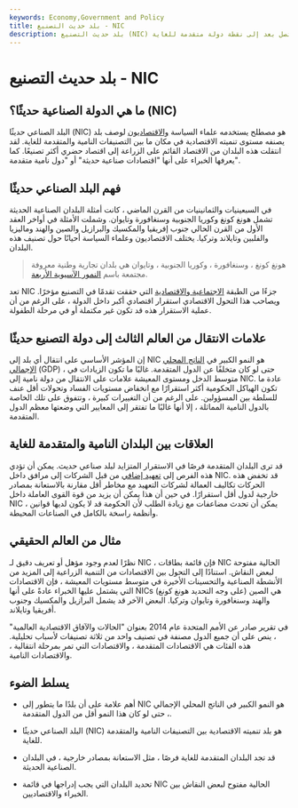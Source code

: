 ```yaml
---
keywords: Economy,Government and Policy
title: بلد حديث التصنيع - NIC
description: بلد حديث التصنيع (NIC) هو في نقطة من التنمية الاقتصادية التي تجاوزت تلك الخاصة بدولة نامية ولكن لم تصل بعد إلى نقطة دولة متقدمة للغاية.
---
```


# بلد حديث التصنيع - NIC
## ما هي الدولة الصناعية حديثًا؟ (NIC)

البلد الصناعي حديثًا (NIC) هو مصطلح يستخدمه علماء السياسة [والاقتصاديون](/economist) لوصف بلد يصنفه مستوى تنميته الاقتصادية في مكان ما بين التصنيفات النامية والمتقدمة للغاية. لقد انتقلت هذه البلدان من الاقتصاد القائم على الزراعة إلى اقتصاد حضري أكثر تصنيعًا. كما يعرفها الخبراء على أنها "اقتصادات صناعية حديثة" أو "دول نامية متقدمة".

## فهم البلد الصناعي حديثًا

في السبعينيات والثمانينيات من القرن الماضي ، كانت أمثلة البلدان الصناعية الحديثة تشمل هونغ كونغ وكوريا الجنوبية وسنغافورة وتايوان. وشملت الأمثلة في أواخر العقد الأول من القرن الحالي جنوب إفريقيا والمكسيك والبرازيل والصين والهند وماليزيا والفلبين وتايلاند وتركيا. يختلف الاقتصاديون وعلماء السياسة أحيانًا حول تصنيف هذه البلدان.

> هونغ كونغ ، وسنغافورة ، وكوريا الجنوبية ، وتايوان هي بلدان تجارية وطنية معروفة مجتمعة باسم [النمور الآسيوية الأربعة](/four-asian-tigers).

>

تعد NIC جزءًا من الطبقة [الاجتماعية والاقتصادية](/social-economics) التي حققت تقدمًا في التصنيع مؤخرًا. ويصاحب هذا التحول الاقتصادي استقرار اقتصادي أكبر داخل الدولة ، على الرغم من أن عملية الاستقرار هذه قد تكون غير مكتملة أو في مرحلة الطفولة.

## علامات الانتقال من العالم الثالث إلى دولة التصنيع حديثًا

إن المؤشر الأساسي على انتقال أي بلد إلى NIC هو النمو الكبير في [الناتج المحلي الإجمالي](/gdp) (GDP) ، حتى لو كان متخلفًا عن الدول المتقدمة. غالبًا ما تكون الزيادات في متوسط الدخل ومستوى المعيشة علامات على الانتقال من دولة نامية إلى NIC. عادة ما تكون الهياكل الحكومية أكثر استقرارًا مع انخفاض مستويات الفساد وتحولات أقل عنف للسلطة بين المسؤولين. على الرغم من أن التغييرات كبيرة ، وتتفوق على تلك الخاصة بالدول النامية المماثلة ، إلا أنها غالبًا ما تفتقر إلى المعايير التي وضعتها معظم الدول المتقدمة.

## العلاقات بين البلدان النامية والمتقدمة للغاية

قد ترى البلدان المتقدمة فرصًا في الاستقرار المتزايد لبلد صناعي حديث. يمكن أن تؤدي هذه الفرص إلى [تعهيد إضافي](/outsourcing) من قبل الشركات إلى مرافق داخل NIC. قد تخفض هذه الحركات تكاليف العمالة لشركات التعهيد مع مخاطر أقل مقارنة بالاستعانة بمصادر خارجية لدول أقل استقرارًا. في حين أن هذا يمكن أن يزيد من قوة القوى العاملة داخل NIC ، يمكن أن تحدث مضاعفات مع زيادة الطلب لأن الحكومة قد لا يكون لديها قوانين وأنظمة راسخة بالكامل في الصناعات المحيطة.

## مثال من العالم الحقيقي

نظرًا لعدم وجود مؤهل أو تعريف دقيق لـ NIC ، فإن قائمة بطاقات NIC الحالية مفتوحة لبعض النقاش. استنادًا إلى التحول بين الاقتصادات من التنمية الزراعية إلى المزيد من الأنشطة الصناعية والتحسينات الأخيرة في متوسط مستويات المعيشة ، فإن الاقتصادات التي يشتمل عليها الخبراء عادةً على أنها NICs هي الصين (على وجه التحديد هونغ كونغ) والهند وسنغافورة وتايوان وتركيا. البعض الآخر قد يشمل البرازيل والمكسيك وجنوب أفريقيا وتايلاند.

في تقرير صادر عن الأمم المتحدة عام 2014 بعنوان "الحالات والآفاق الاقتصادية العالمية" ، ينص على أن جميع الدول مصنفة في تصنيف واحد من ثلاثة تصنيفات لأسباب تحليلية. هذه الفئات هي الاقتصادات المتقدمة ، والاقتصادات التي تمر بمرحلة انتقالية ، والاقتصادات النامية.

## يسلط الضوء

- أهم علامة على أن بلدًا ما يتطور إلى NIC هو النمو الكبير في الناتج المحلي الإجمالي ، حتى لو كان هذا النمو أقل من الدول المتقدمة.

- البلد الصناعي حديثًا (NIC) هو بلد تنميته الاقتصادية بين التصنيفات النامية والمتقدمة للغاية.

- قد تجد البلدان المتقدمة للغاية فرصًا ، مثل الاستعانة بمصادر خارجية ، في البلدان الصناعية الحديثة.

- تحديد البلدان التي يجب إدراجها في قائمة NIC الحالية مفتوح لبعض النقاش بين الخبراء والاقتصاديين.

